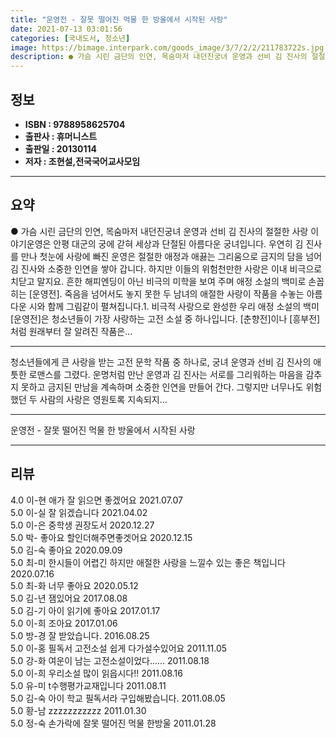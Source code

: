 ```yaml
---
title: "운영전 - 잘못 떨어진 먹물 한 방울에서 시작된 사랑"
date: 2021-07-13 03:01:56
categories: [국내도서, 청소년]
image: https://bimage.interpark.com/goods_image/3/7/2/2/211783722s.jpg
description: ● 가슴 시린 금단의 인연, 목숨마저 내던진궁녀 운영과 선비 김 진사의 절절한 사랑 이야기운영은 안평 대군의 궁에 갇혀 세상과 단절된 아름다운 궁녀입니다. 우연히 김 진사를 만나 첫눈에 사랑에 빠진 운영은 절절한 애정과 애끓는 그리움으로 금지의 담을 넘어 김 진사와 소중한 인연을 쌓아
---
```


## **정보**

- **ISBN : 9788958625704**
- **출판사 : 휴머니스트**
- **출판일 : 20130114**
- **저자 : 조현설,전국국어교사모임**

------



## **요약**

●  가슴 시린 금단의 인연, 목숨마저 내던진궁녀 운영과 선비 김 진사의 절절한 사랑 이야기운영은 안평 대군의 궁에 갇혀 세상과 단절된 아름다운 궁녀입니다. 우연히 김 진사를 만나 첫눈에 사랑에 빠진 운영은 절절한 애정과 애끓는 그리움으로 금지의 담을 넘어 김 진사와 소중한 인연을 쌓아 갑니다. 하지만 이들의 위험천만한 사랑은 이내 비극으로 치닫고 말지요. 흔한 해피엔딩이 아닌 비극의 미학을 보여 주며 애정 소설의 백미로 손꼽히는 [운영전]. 죽음을 넘어서도 놓지 못한 두 남녀의 애절한 사랑이 작품을 수놓는 아름다운 시와 함께 그림같이 펼쳐집니다.1. 비극적 사랑으로 완성한 우리 애정 소설의 백미[운영전]은 청소년들이 가장 사랑하는 고전 소설 중 하나입니다. [춘향전]이나 [흥부전]처럼 원래부터 잘 알려진 작품은...

------

청소년들에게 큰 사랑을 받는 고전 문학 작품 중 하나로, 궁녀 운영과 선비 김 진사의 애틋한 로맨스를 그렸다. 운명처럼 만난 운영과 김 진사는 서로를 그리워하는 마음을 감추지 못하고 금지된 만남을 계속하며 소중한 인연을 만들어 간다. 그렇지만 너무나도 위험했던 두 사람의 사랑은 영원토록 지속되지... 

------


운영전 - 잘못 떨어진 먹물 한 방울에서 시작된 사랑 

------


## **리뷰** 

4.0 이-현 애가 잘 읽으면 좋겠어요 2021.07.07 <br/>5.0 이-실 잘 읽겠습니다 2021.04.02 <br/>5.0 이-은 중학생 권장도서 2020.12.27 <br/>5.0 박- 좋아요 할인더해주면좋겟어요 2020.12.15 <br/>5.0 김-숙 좋아요  2020.09.09 <br/>5.0 최-미 한시들이 어렵긴 하지만 애절한 사랑을 느낄수 있는 좋은 책입니다 2020.07.16 <br/>5.0 최-화 너무 좋아요  2020.05.12 <br/>5.0 김-년 잼있어요 2017.08.08 <br/>5.0 김-기 아이 읽기에 좋아요 2017.01.17 <br/>5.0 이-희 조아요 2017.01.06 <br/>5.0 방-경 잘 받았습니다. 2016.08.25 <br/>5.0 이-홍 필독서 고전소설 쉽게 다가설수있어요 2011.11.05 <br/>5.0 강-화 여운이 남는 고전소설이었다...... 2011.08.18 <br/>5.0 이-희 우리소설 많이 읽읍시다!! 2011.08.16 <br/>5.0 유-미 t수행평가교재입니다 2011.08.11 <br/>5.0 김-숙 아이 학교 필독서라 구입해봤습니다. 2011.08.05 <br/>5.0 황-남 zzzzzzzzzzz 2011.01.30 <br/>5.0 정-숙 손가락에 잘못 떨어진 먹물 한방울 2011.01.28 <br/>